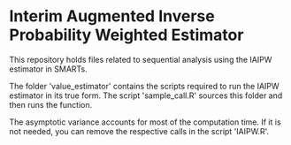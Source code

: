 # Interim Augmented Inverse Probability Weighted Estimator

This repository holds files related to sequential analysis using the IAIPW estimator in SMARTs. 

The folder 'value_estimator' contains the scripts required to run the IAIPW estimator in its true form. The script 'sample_call.R' sources this folder and then runs the function. 

The asymptotic variance accounts for most of the computation time. If it is not needed, you can remove the respective calls in the script 'IAIPW.R'. 
